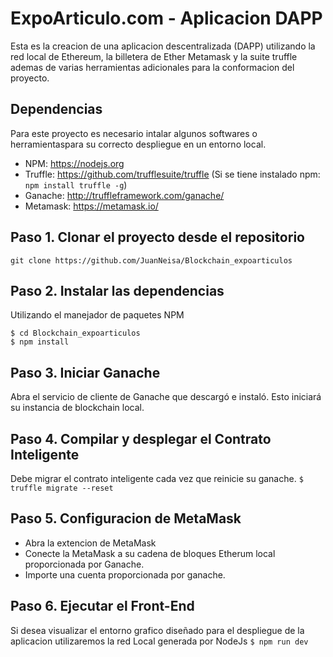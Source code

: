 
# ExpoArticulo.com - Aplicacion DAPP
Esta es la creacion de una aplicacion descentralizada (DAPP) utilizando la red local de Ethereum, la billetera de Ether Metamask y la suite truffle ademas de varias herramientas adicionales para la conformacion del proyecto.

## Dependencias
Para este proyecto es necesario intalar algunos softwares o herramientaspara su correcto despliegue en un entorno local.
- NPM: https://nodejs.org
- Truffle: https://github.com/trufflesuite/truffle (Si se tiene instalado npm: `npm install truffle -g`)
- Ganache: http://truffleframework.com/ganache/
- Metamask: https://metamask.io/


## Paso 1. Clonar el proyecto desde el repositorio 
`git clone https://github.com/JuanNeisa/Blockchain_expoarticulos`

## Paso 2. Instalar las dependencias
Utilizando el manejador de paquetes NPM
```
$ cd Blockchain_expoarticulos
$ npm install
```
## Paso 3. Iniciar Ganache
Abra el servicio de cliente de Ganache que descargó e instaló. Esto iniciará su instancia de blockchain local.

## Paso 4. Compilar y desplegar el Contrato Inteligente
Debe migrar el contrato inteligente cada vez que reinicie su ganache.
`$ truffle migrate --reset`

## Paso 5. Configuracion de MetaMask
- Abra la extencion de MetaMask
- Conecte la MetaMask a su cadena de bloques Etherum local proporcionada por Ganache.
- Importe una cuenta proporcionada por ganache.

## Paso 6. Ejecutar el Front-End
Si desea visualizar el entorno grafico diseñado para el despliegue de la aplicacion utilizaremos la red Local generada por NodeJs
`$ npm run dev`

